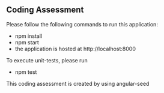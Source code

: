 ## Coding Assessment


Please follow the following commands to run this application:

* npm install
* npm start
* the application is hosted at http://localhost:8000

To execute unit-tests, please run

* npm test

This coding assessment is created by using angular-seed
